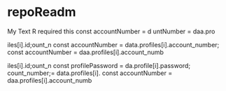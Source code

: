 # repoReadm
My Text R
    required this
        const accountNumber = d
untNumber = daa.pro

iles[i].id;ount_n
        const accountNumber = data.profiles[i].account_number;
        const accountNumber = daa.profiles[i].account_numb

iles[i].id;ount_n
        const profilePassword = da.profile[i].password;   
count_number;= data.profiles[i].
        const accountNumber = daa.profiles[i].account_numb
